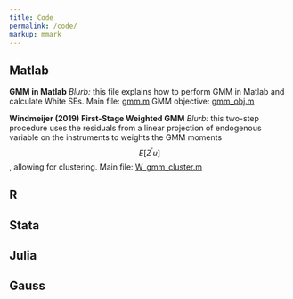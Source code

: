 ```yaml
---
title: Code
permalink: /code/
markup: mmark
---
```


## Matlab
**GMM in Matlab**
*Blurb:* this file explains how to perform GMM in Matlab and calculate White SEs.
  Main file: [gmm.m](/files/code/matlab/gmm.m) 
  GMM objective: [gmm_obj.m](/files/code/matlab/gmm_obj.m) 

**Windmeijer (2019) First-Stage Weighted GMM**
*Blurb:* this two-step procedure uses the residuals from a linear projection of endogenous variable on the instruments to weights the GMM moments $$ E[Z^{\prime} u] $$, allowing for clustering.
  Main file: [W_gmm_cluster.m](/files/code/matlab/W_gmm_cluster.m) 

## R

## Stata

## Julia

## Gauss


